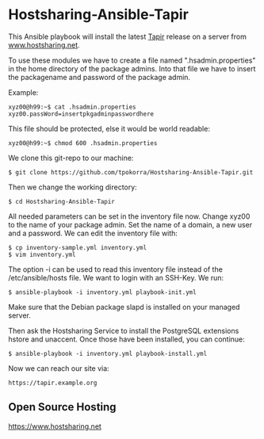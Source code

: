 Hostsharing-Ansible-Tapir
=========================

This Ansible playbook will install the latest [Tapir](https://github.com/SuperCoopBerlin/tapir) release on a server from www.hostsharing.net.

To use these modules we have to create a file named ".hsadmin.properties" in the home directory of the package admins. Into that file we have to insert the packagename and password of the package admin. 

Example:

    xyz00@h99:~$ cat .hsadmin.properties 
    xyz00.passWord=insertpkgadminpasswordhere

This file should be protected, else it would be world readable:

    xyz00@h99:~$ chmod 600 .hsadmin.properties

We clone this git-repo to our machine:

    $ git clone https://github.com/tpokorra/Hostsharing-Ansible-Tapir.git

Then we change the working directory:

    $ cd Hostsharing-Ansible-Tapir

All needed parameters can be set in the inventory file now. Change xyz00 to the name of your package admin. Set the name of a domain, a new user and a password. We can edit the inventory file with:

    $ cp inventory-sample.yml inventory.yml
    $ vim inventory.yml
    
The option -i can be used to read this inventory file instead of the /etc/ansible/hosts file. We want to login with an SSH-Key. We run:

    $ ansible-playbook -i inventory.yml playbook-init.yml

Make sure that the Debian package slapd is installed on your managed server.

Then ask the Hostsharing Service to install the PostgreSQL extensions hstore and unaccent. Once those have been installed, you can continue:

    $ ansible-playbook -i inventory.yml playbook-install.yml

Now we can reach our site via:

    https://tapir.example.org

Open Source Hosting
-------------------

https://www.hostsharing.net
